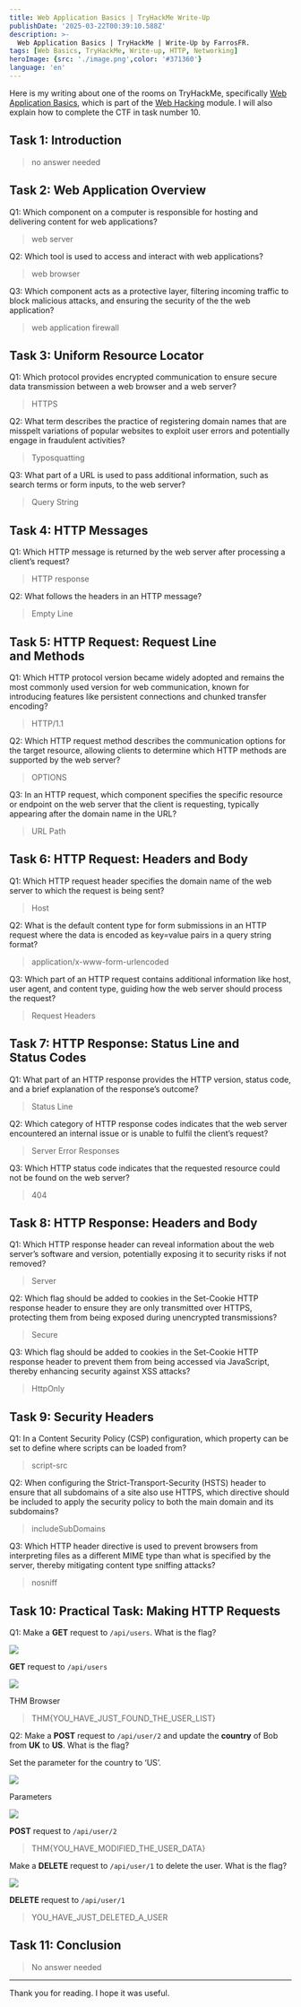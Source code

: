 ```yaml
---
title: Web Application Basics | TryHackMe Write-Up
publishDate: '2025-03-22T00:39:10.588Z'
description: >-
  Web Application Basics | TryHackMe | Write-Up by FarrosFR.
tags: [Web Basics, TryHackMe, Write-up, HTTP, Networking]
heroImage: {src: './image.png',color: '#371360'}
language: 'en'
---
```

Here is my writing about one of the rooms on TryHackMe, specifically [Web Application Basics](https://tryhackme.com/room/webapplicationbasics), which is part of the [Web Hacking](https://tryhackme.com/module/web-hacking) module. I will also explain how to complete the CTF in task number 10.

## Task 1: Introduction

> no answer needed

## Task 2: Web Application Overview

Q1: Which component on a computer is responsible for hosting and delivering content for web applications?

> web server

Q2: Which tool is used to access and interact with web applications?

> web browser

Q3: Which component acts as a protective layer, filtering incoming traffic to block malicious attacks, and ensuring the security of the the web application?

> web application firewall

## Task 3: Uniform Resource Locator

Q1: Which protocol provides encrypted communication to ensure secure data transmission between a web browser and a web server?

> HTTPS

Q2: What term describes the practice of registering domain names that are misspelt variations of popular websites to exploit user errors and potentially engage in fraudulent activities?

> Typosquatting

Q3: What part of a URL is used to pass additional information, such as search terms or form inputs, to the web server?

> Query String

## Task 4: HTTP Messages

Q1: Which HTTP message is returned by the web server after processing a client’s request?

> HTTP response

Q2: What follows the headers in an HTTP message?

> Empty Line

## Task 5: HTTP Request: Request Line and Methods

Q1: Which HTTP protocol version became widely adopted and remains the most commonly used version for web communication, known for introducing features like persistent connections and chunked transfer encoding?

> HTTP/1.1

Q2: Which HTTP request method describes the communication options for the target resource, allowing clients to determine which HTTP methods are supported by the web server?

> OPTIONS

Q3: In an HTTP request, which component specifies the specific resource or endpoint on the web server that the client is requesting, typically appearing after the domain name in the URL?

> URL Path

## Task 6: HTTP Request: Headers and Body

Q1: Which HTTP request header specifies the domain name of the web server to which the request is being sent?

> Host

Q2: What is the default content type for form submissions in an HTTP request where the data is encoded as key=value pairs in a query string format?

> application/x-www-form-urlencoded

Q3: Which part of an HTTP request contains additional information like host, user agent, and content type, guiding how the web server should process the request?

> Request Headers

## Task 7: HTTP Response: Status Line and Status Codes

Q1: What part of an HTTP response provides the HTTP version, status code, and a brief explanation of the response’s outcome?

> Status Line

Q2: Which category of HTTP response codes indicates that the web server encountered an internal issue or is unable to fulfil the client’s request?

> Server Error Responses

Q3: Which HTTP status code indicates that the requested resource could not be found on the web server?

> 404

## Task 8: HTTP Response: Headers and Body

Q1: Which HTTP response header can reveal information about the web server’s software and version, potentially exposing it to security risks if not removed?

> Server

Q2: Which flag should be added to cookies in the Set-Cookie HTTP response header to ensure they are only transmitted over HTTPS, protecting them from being exposed during unencrypted transmissions?

> Secure

Q3: Which flag should be added to cookies in the Set-Cookie HTTP response header to prevent them from being accessed via JavaScript, thereby enhancing security against XSS attacks?

> HttpOnly

## Task 9: Security Headers

Q1: In a Content Security Policy (CSP) configuration, which property can be set to define where scripts can be loaded from?

> script-src

Q2: When configuring the Strict-Transport-Security (HSTS) header to ensure that all subdomains of a site also use HTTPS, which directive should be included to apply the security policy to both the main domain and its subdomains?

> includeSubDomains

Q3: Which HTTP header directive is used to prevent browsers from interpreting files as a different MIME type than what is specified by the server, thereby mitigating content type sniffing attacks?

> nosniff

## Task 10: Practical Task: Making HTTP Requests

Q1: Make a **GET** request to `/api/users`. What is the flag?

![](https://cdn-images-1.medium.com/max/800/1*ryNu_9RfRi1wiRIaPbRJ7g.png)

**GET** request to `/api/users`

![](https://cdn-images-1.medium.com/max/800/1*BfJzM9C_kKCC1JtVBIDScw.png)

THM Browser

> THM{YOU\_HAVE\_JUST\_FOUND\_THE\_USER\_LIST}

Q2: Make a **POST** request to `/api/user/2` and update the **country** of Bob from **UK** to **US**. What is the flag?

Set the parameter for the country to ‘US’.

![](https://cdn-images-1.medium.com/max/800/1*Ul9olL7HLqDTOfKU0IrrZQ.png)

Parameters

![](https://cdn-images-1.medium.com/max/800/1*ERdjFQAAPG6euCNAtjOlAg.png)

**POST** request to `/api/user/2`

> THM{YOU\_HAVE\_MODIFIED\_THE\_USER\_DATA}

Make a **DELETE** request to `/api/user/1` to delete the user. What is the flag?

![](https://cdn-images-1.medium.com/max/800/1*CBXPGZ6dmVkDrB_4lLiSIw.png)

**DELETE** request to `/api/user/1`

> YOU\_HAVE\_JUST\_DELETED\_A\_USER

## Task 11: Conclusion

> No answer needed

* * *

Thank you for reading. I hope it was useful.
